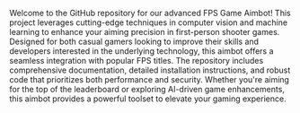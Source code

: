 Welcome to the GitHub repository for our advanced FPS Game Aimbot! This project leverages cutting-edge techniques in computer vision and machine learning to enhance your aiming precision in first-person shooter games. Designed for both casual gamers looking to improve their skills and developers interested in the underlying technology, this aimbot offers a seamless integration with popular FPS titles. The repository includes comprehensive documentation, detailed installation instructions, and robust code that prioritizes both performance and security. Whether you're aiming for the top of the leaderboard or exploring AI-driven game enhancements, this aimbot provides a powerful toolset to elevate your gaming experience.
